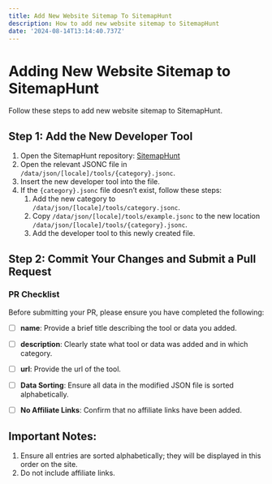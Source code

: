 ```yaml
---
title: Add New Website Sitemap To SitemapHunt
description: How to add new website sitemap to SitemapHunt
date: '2024-08-14T13:14:40.737Z'
---
```


# Adding New Website Sitemap to SitemapHunt

Follow these steps to add new website sitemap to SitemapHunt.

## Step 1: Add the New Developer Tool

1. Open the SitemapHunt repository: [SitemapHunt](https://github.com/lord97j/SitemapHunt/)
2. Open the relevant JSONC file in `/data/json/[locale]/tools/{category}.jsonc`.
3. Insert the new developer tool into the file.
4. If the `{category}.jsonc` file doesn’t exist, follow these steps:
     1. Add the new category to `/data/json/[locale]/tools/category.jsonc`.
     2. Copy `/data/json/[locale]/tools/example.jsonc` to the new location `/data/json/[locale]/tools/{category}.jsonc`.
     3. Add the developer tool to this newly created file.

## Step 2: Commit Your Changes and Submit a Pull Request


### PR Checklist

Before submitting your PR, please ensure you have completed the following:

- [ ] **name**: Provide a brief title describing the tool or data you added.
- [ ] **description**: Clearly state what tool or data was added and in which category.
- [ ] **url**: Provide the url of the tool.
- [ ] **Data Sorting**: Ensure all data in the modified JSON file is sorted alphabetically.
- [ ] **No Affiliate Links**: Confirm that no affiliate links have been added.



## Important Notes:

1. Ensure all entries are sorted alphabetically; they will be displayed in this order on the site.
2. Do not include affiliate links.
